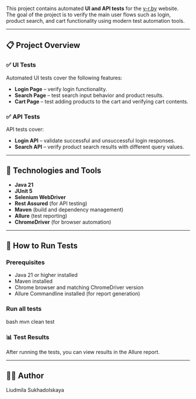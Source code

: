 This project contains automated **UI and API tests** for the [y-r.by](https://y-r.by) website.  
The goal of the project is to verify the main user flows such as login, product search, and cart functionality using modern test automation tools.

---

## 📋 Project Overview

### ✅ UI Tests
Automated UI tests cover the following features:

- **Login Page** – verify login functionality.
- **Search Page** – test search input behavior and product results.
- **Cart Page** – test adding products to the cart and verifying cart contents.

### ✅ API Tests
API tests cover:

- **Login API** – validate successful and unsuccessful login responses.
- **Search API** – verify product search results with different query values.

---
## 🧰 Technologies and Tools

- **Java 21**
- **JUnit 5**
- **Selenium WebDriver**
- **Rest Assured** (for API testing)
- **Maven** (build and dependency management)
- **Allure** (test reporting)
- **ChromeDriver** (for browser automation)

---

## 🚀 How to Run Tests

### Prerequisites
- Java 21 or higher installed
- Maven installed
- Chrome browser and matching ChromeDriver version
- Allure Commandline installed (for report generation)

### Run all tests
bash
mvn clean test

### 📊 Test Results
After running the tests, you can view results in the Allure report.

---
## 🧑‍💻 Author
Liudmila Sukhadolskaya